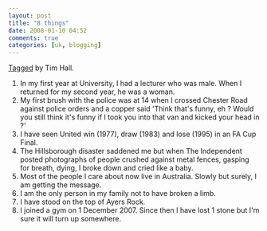```yaml
---
layout: post
title: "8 things"
date: 2008-01-10 04:52
comments: true
categories: [uk, blogging]
---
```

<p>
<a href="http://www.oracle-base.com/blog/2008/01/09/tag-here-goes-a-chain-letter/">Tagged</a> by Tim Hall.
<ol>
	<li>In my first year at University, I had a lecturer who was male. When I returned for my second year, he was a woman.</li>
	<li>My first brush with the police was at 14 when I crossed Chester Road against police orders and a copper said 'Think that's funny, eh ? Would you still think it's funny if I took you into that van and kicked your head in ?'</li>
	<li>I have seen United win (1977), draw (1983) and lose (1995) in an FA Cup Final.</li>
	<li>The Hillsborough disaster saddened me but when The Independent posted photographs of people crushed against metal fences, gasping for breath, dying, I broke down and cried like a baby.</li>
	<li>Most of the people I care about now live in Australia. Slowly but surely, I am getting the message.</li>
	<li>I am the only person in my family not to have broken a limb.</li>
	<li>I have stood on the top of Ayers Rock.</li>
	<li>I joined a gym on 1 December 2007. Since then I have lost 1 stone but I'm sure it will turn up somewhere.</li>
</ol>
</p>
